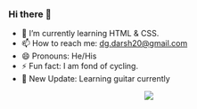 ### Hi there 👋

- 🌱 I’m currently learning HTML & CSS.
- 📫 How to reach me: dg.darsh20@gmail.com
- 😄 Pronouns: He/His
- ⚡ Fun fact: I am fond of cycling. 
- 🎸 New Update: Learning guitar currently

<p align="center">
  <img alig src="https://github-profile-trophy.vercel.app/?username=Darsh2001&&row=1&column=8&theme=oldie&no-frame=true" />
</p>
